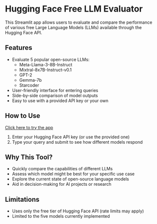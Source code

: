 # Hugging Face Free LLM Evaluator

This Streamlit app allows users to evaluate and compare the performance of various free Large Language Models (LLMs) available through the Hugging Face API.

## Features

- Evaluate 5 popular open-source LLMs:
  - Meta-Llama-3-8B-Instruct
  - Mixtral-8x7B-Instruct-v0.1
  - GPT-2
  - Gemma-7b
  - Starcoder
- User-friendly interface for entering queries
- Side-by-side comparison of model outputs
- Easy to use with a provided API key or your own

## How to Use

[Click here to try the app](https://litapp.streamlit.app/)

1. Enter your Hugging Face API key (or use the provided one)
2. Type your query and submit to see how different models respond

## Why This Tool?

- Quickly compare the capabilities of different LLMs
- Assess which model might be best for your specific use case
- Explore the current state of open-source language models
- Aid in decision-making for AI projects or research

## Limitations

- Uses only the free tier of Hugging Face API (rate limits may apply)
- Limited to the five models currently implemented
